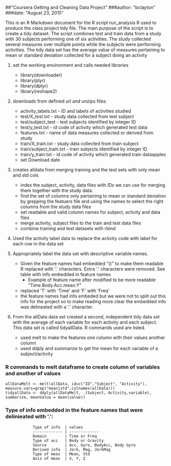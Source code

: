  

##"Coursera Getting and Cleaning Data Project"
###author: "bclayton"
###date: "August 23, 2015"

This is an R Markdown document for the R script run_analysis.R used to produce 
the class project tidy file.  The main purpose of the script is to create a 
tidy dataset.  The script combines test and train data from a study with 30 subjects
performing one of six activities.  The study collected several measures over multiple 
points while the subjects were performing activities.  The tidy data set has
the average value of measures pertaining to mean or standard deviation
collected for a subject doing an activity

 

1. set the working environment and calls needed libraries
    + library(downloader)
    + library(plyr)
    + library(dplyr)
    + library(reshape2)

2. downloads from defined url and unzips files: 
    + activity_labels.txt  - ID and labels of activities studied
    + test/X_test.txt  - study data collected from test subject
    + test/subject_test - test subjects identified by integer ID
    + test/y_test.txt - id code of activity which generated test data
    + features.txt - name of data measures collected or derived from study
    + train/X_train.txt - study data collected from train subject
    + train/subject_train.txt - train subjects identified by integer ID
    + train/y_train.txt - id code of activity which generated train dataapples
    + set Download date

3. creates alldata from merging training and the test sets with 
 only mean and std cols
    +  index the subject, activity, data files with IDs we can use for merging them together with the study data.   
    + find the set of columns only pertaining to mean or standard deviation by grepping the featuers file and using the names to select the right columns from the study data files
    + set readable and valid column names for subject, activity and data files
    + merge activity, subject files to the train and test data files
    + combine training and test datasets with rbind
4. Used the activity label data to replace the activity code with label for each row in the data set  
5. Appropriately label the data set with descriptive variable names. 
    + Given the feature names had embedded "()" to make them readable R replaced with '.' characters. Extra '.' characters were removed.  See table with info embedded in feature names
        - Example of feature name after modified to be more readable: "Time.Body.Acc.mean.Y"
    + replaced 'T' with 'Time' and 'F' with 'Freq' 
    + the feature names had info embeded but we were not to split out this info for the project so to make reading more clear the embedded info was delineated with a '.' character. 
6. From the allData data set created a second, independent tidy data set with the average of each variable for each activity and each subject. This data set is called tidyallData.  R commands used are listed.
    + used melt to make the features one column with their values another column
    + used ddply and summarize to get the mean for each variable of a subject/activity

### R commands to melt dataframe to create column of variables and another of values                  
``` 
allDataMelt <- melt(allData, id=c("ID","Subject", "Activity"), measure.vars=grep("mean|std",colnames(allData)))
tidyallData <- ddply(allDataMelt, .(Subject, Activity,variable), summarize, meanValue = mean(value))
```

### Type of info embedded in the feature names that were delinieated with '.':  
                Type of info  | values
                ------------- | -------------
                Domain        | Time or Freq
                Type of acc   | Body or Gravity 
                Source        | Acc, Gyro, BodyAcc, Body Gyro
                Derived info  | Jerk, Mag, JerkMag
                Type of meas  | Mean, Std 
                Axis of meas  | X, Y, Z
            
